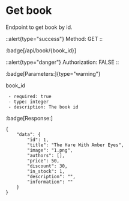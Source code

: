# Get book

Endpoint to get book by id.

::alert{type="success"}
Method: GET
::

:badge[/api/book/{book_id}]

::alert{type="danger"}
Authorization: FALSE
::

:badge[Parameters:]{type="warning"}

book_id
```
 - required: true
 - type: integer
 - description: The book id
 ```

:badge[Response:]

```
{
    "data": {
        "id": 1,
        "title": "The Hare With Amber Eyes",
        "image": "1.png",
        "authors": [],
        "price": 50,
        "discount": 30,
        "in_stock": 1,
        "description": "",
        "information": ""
    }
}
```
